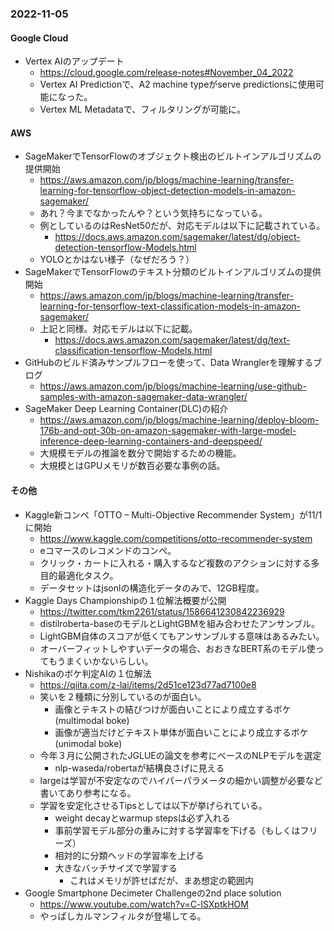 
### 2022-11-05

#### Google Cloud

- Vertex AIのアップデート
  - https://cloud.google.com/release-notes#November_04_2022
  - Vertex AI Predictionで、A2 machine typeがserve predictionsに使用可能になった。
  - Vertex ML Metadataで、フィルタリングが可能に。

#### AWS

- SageMakerでTensorFlowのオブジェクト検出のビルトインアルゴリズムの提供開始
  - https://aws.amazon.com/jp/blogs/machine-learning/transfer-learning-for-tensorflow-object-detection-models-in-amazon-sagemaker/
  - あれ？今までなかったんや？という気持ちになっている。
  - 例としているのはResNet50だが、対応モデルは以下に記載されている。
    - https://docs.aws.amazon.com/sagemaker/latest/dg/object-detection-tensorflow-Models.html
  - YOLOとかはない様子（なぜだろう？）
- SageMakerでTensorFlowのテキスト分類のビルトインアルゴリズムの提供開始
  - https://aws.amazon.com/jp/blogs/machine-learning/transfer-learning-for-tensorflow-text-classification-models-in-amazon-sagemaker/
  - 上記と同様。対応モデルは以下に記載。
    - https://docs.aws.amazon.com/sagemaker/latest/dg/text-classification-tensorflow-Models.html
- GitHubのビルド済みサンプルフローを使って、Data Wranglerを理解するブログ
  - https://aws.amazon.com/jp/blogs/machine-learning/use-github-samples-with-amazon-sagemaker-data-wrangler/
- SageMaker Deep Learning Container(DLC)の紹介
  - https://aws.amazon.com/jp/blogs/machine-learning/deploy-bloom-176b-and-opt-30b-on-amazon-sagemaker-with-large-model-inference-deep-learning-containers-and-deepspeed/
  - 大規模モデルの推論を数分で開始するための機能。
  - 大規模とはGPUメモリが数百必要な事例の話。

#### その他

- Kaggle新コンペ「OTTO – Multi-Objective Recommender System」が11/1に開始
  - https://www.kaggle.com/competitions/otto-recommender-system
  - eコマースのレコメンドのコンペ。
  - クリック・カートに入れる・購入するなど複数のアクションに対する多目的最適化タスク。
  - データセットはjsonlの構造化データのみで、12GB程度。
- Kaggle Days Championshipの１位解法概要が公開
  - https://twitter.com/tkm2261/status/1586641230842236929
  - distilroberta-baseのモデルとLightGBMを組み合わせたアンサンブル。
  - LightGBM自体のスコアが低くてもアンサンブルする意味はあるみたい。
  - オーバーフィットしやすいデータの場合、おおきなBERT系のモデル使ってもうまくいかないらしい。
- Nishikaのボケ判定AIの１位解法
  - https://qiita.com/z-lai/items/2d51ce123d77ad7100e8
  - 笑いを２種類に分別しているのが面白い。
    - 画像とテキストの結びつけが面白いことにより成立するボケ (multimodal boke)
    - 画像が適当だけどテキスト単体が面白いことにより成立するボケ (unimodal boke)
  - 今年３月に公開されたJGLUEの論文を参考にベースのNLPモデルを選定
    - nlp-waseda/robertaが結構良さげに見える
  - largeは学習が不安定なのでハイパーパラメータの細かい調整が必要など書いてあり参考になる。
  - 学習を安定化させるTipsとしては以下が挙げられている。
    - weight decayとwarmup stepsは必ず入れる
    - 事前学習モデル部分の重みに対する学習率を下げる（もしくはフリーズ）
    - 相対的に分類ヘッドの学習率を上げる
    - 大きなバッチサイズで学習する
      - これはメモリが許せばだが、まあ想定の範囲内
- Google Smartphone Decimeter Challengeの2nd place solution
  - https://www.youtube.com/watch?v=C-lSXptkHOM
  - やっぱしカルマンフィルタが登場してる。

